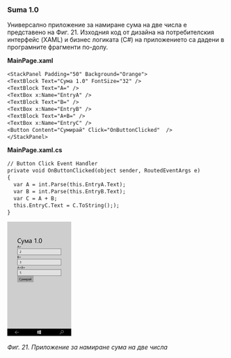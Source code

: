 ### Suma 1.0

Универсално приложение за намиране сума на две числа е представено на Фиг. 21. Изходния код от дизайна на потребителския интерфейс \(XAML\) и бизнес логиката \(C\#\) на приложението са дадени в програмните фрагменти по-долу.

**MainPage.xaml**

```
<StackPanel Padding="50" Background="Orange">
<TextBlock Text="Сума 1.0" FontSize="32" />
<TextBlock Text="A=" />
<TextBox x:Name="EntryA" />
<TextBlock Text="B=" />
<TextBox x:Name="EntryB" />
<TextBlock Text="A+B=" />
<TextBox x:Name="EntryC" />
<Button Content="Сумирай" Click="OnButtonClicked"  />
</StackPanel>
```

**MainPage.xaml.cs**
```
// Button Click Event Handler
private void OnButtonClicked(object sender, RoutedEventArgs e)
{
  var A = int.Parse(this.EntryA.Text);
  var B = int.Parse(this.EntryB.Text);
  var C = A + B;
  this.EntryC.Text = C.ToString(););
}
```

![](/chapter1/21.png)

_Фиг. 21. Приложение за намиране сума на две числа_
